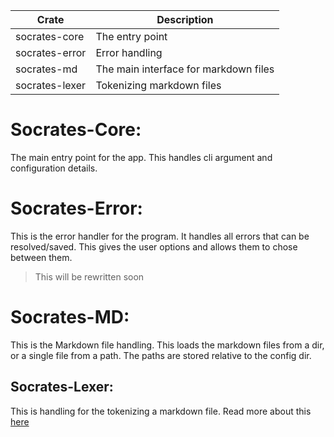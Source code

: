 | Crate   | Description    |
|--------------- | --------------- |
| socrates-core | The entry point |
| socrates-error | Error handling |
| socrates-md | The main interface for markdown files |
| socrates-lexer | Tokenizing markdown files |

# Socrates-Core:
The main entry point for the app. This handles cli argument and configuration details.
# Socrates-Error:
This is the error handler for the program. It handles all errors that can be resolved/saved. This gives the user options and allows them to chose between them.
> This will be rewritten soon
# Socrates-MD:
This is the Markdown file handling. This loads the markdown files from a dir, or a single file from a path. The paths are stored relative to the config dir.
## Socrates-Lexer:
This is handling for the tokenizing a markdown file. Read more about this [here](../socrates-lexer/readme.md)
